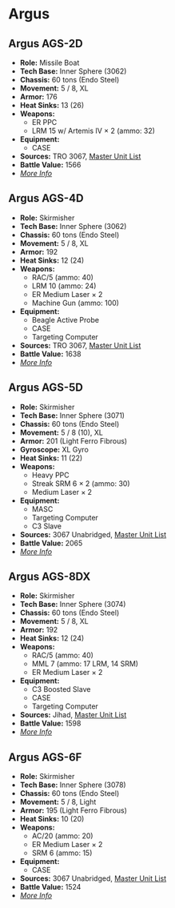 # Argus
## Argus AGS-2D
- **Role:** Missile Boat
- **Tech Base:** Inner Sphere (3062)
- **Chassis:** 60 tons (Endo Steel)
- **Movement:** 5 / 8, XL
- **Armor:** 176
- **Heat Sinks:** 13 (26)
- **Weapons:**
  - ER PPC
  - LRM 15 w/ Artemis IV × 2 (ammo: 32)
- **Equipment:**
  - CASE
- **Sources:** TRO 3067, [Master Unit List](http://masterunitlist.info/Unit/Details/3729/argus-ags-2d)
- **Battle Value:** 1566
- [*More Info*](argus/argus_ags-2d.md)

## Argus AGS-4D
- **Role:** Skirmisher
- **Tech Base:** Inner Sphere (3062)
- **Chassis:** 60 tons (Endo Steel)
- **Movement:** 5 / 8, XL
- **Armor:** 192
- **Heat Sinks:** 12 (24)
- **Weapons:**
  - RAC/5 (ammo: 40)
  - LRM 10 (ammo: 24)
  - ER Medium Laser × 2
  - Machine Gun (ammo: 100)
- **Equipment:**
  - Beagle Active Probe
  - CASE
  - Targeting Computer
- **Sources:** TRO 3067, [Master Unit List](http://masterunitlist.info/Unit/Details/3730/argus-ags-4d)
- **Battle Value:** 1638
- [*More Info*](argus/argus_ags-4d.md)

## Argus AGS-5D
- **Role:** Skirmisher
- **Tech Base:** Inner Sphere (3071)
- **Chassis:** 60 tons (Endo Steel)
- **Movement:** 5 / 8 (10), XL
- **Armor:** 201 (Light Ferro Fibrous)
- **Gyroscope:** XL Gyro
- **Heat Sinks:** 11 (22)
- **Weapons:**
  - Heavy PPC
  - Streak SRM 6 × 2 (ammo: 30)
  - Medium Laser × 2
- **Equipment:**
  - MASC
  - Targeting Computer
  - C3 Slave
- **Sources:** 3067 Unabridged, [Master Unit List](http://masterunitlist.info/Unit/Details/5683/argus-ags-5d)
- **Battle Value:** 2065
- [*More Info*](argus/argus_ags-5d.md)

## Argus AGS-8DX
- **Role:** Skirmisher
- **Tech Base:** Inner Sphere (3074)
- **Chassis:** 60 tons (Endo Steel)
- **Movement:** 5 / 8, XL
- **Armor:** 192
- **Heat Sinks:** 12 (24)
- **Weapons:**
  - RAC/5 (ammo: 40)
  - MML 7 (ammo: 17 LRM, 14 SRM)
  - ER Medium Laser × 2
- **Equipment:**
  - C3 Boosted Slave
  - CASE
  - Targeting Computer
- **Sources:** Jihad, [Master Unit List](http://masterunitlist.info/Unit/Details/110/argus-ags-8dx)
- **Battle Value:** 1598
- [*More Info*](argus/argus_ags-8dx.md)

## Argus AGS-6F
- **Role:** Skirmisher
- **Tech Base:** Inner Sphere (3078)
- **Chassis:** 60 tons (Endo Steel)
- **Movement:** 5 / 8, Light
- **Armor:** 195 (Light Ferro Fibrous)
- **Heat Sinks:** 10 (20)
- **Weapons:**
  - AC/20 (ammo: 20)
  - ER Medium Laser × 2
  - SRM 6 (ammo: 15)
- **Equipment:**
  - CASE
- **Sources:** 3067 Unabridged, [Master Unit List](http://masterunitlist.info/Unit/Details/5684/argus-ags-6f)
- **Battle Value:** 1524
- [*More Info*](argus/argus_ags-6f.md)

